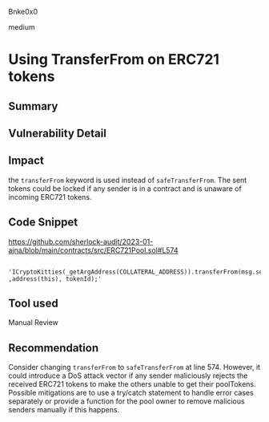 Bnke0x0

medium

# Using TransferFrom on ERC721 tokens

## Summary

## Vulnerability Detail

## Impact
the `transferFrom` keyword is used instead of `safeTransferFrom`. The sent tokens could be locked if any sender is in a contract and is unaware of incoming ERC721 tokens.
## Code Snippet
https://github.com/sherlock-audit/2023-01-ajna/blob/main/contracts/src/ERC721Pool.sol#L574

                   'ICryptoKitties(_getArgAddress(COLLATERAL_ADDRESS)).transferFrom(msg.sender ,address(this), tokenId);'

## Tool used

Manual Review

## Recommendation
Consider changing `transferFrom` to `safeTransferFrom` at line 574. However, it could introduce a DoS attack vector if any sender maliciously rejects the received ERC721 tokens to make the others unable to get their poolTokens. Possible mitigations are to use a try/catch statement to handle error cases separately or provide a function for the pool owner to remove malicious senders manually if this happens.

